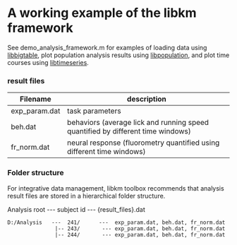 # A working example of the libkm framework

See demo_analysis_framework.m for examples of loading data using [libbigtable](https://github.com/hkim09/libkm/tree/master/libbigtable), plot population analysis results using [libpopulation](https://github.com/hkim09/libkm/tree/master/libpopulation), and plot time courses using [libtimeseries](https://github.com/hkim09/libkm/tree/master/libtimeseries).

### result files

| Filename        |    description      |
|-----------------|---------------------|
| exp_param.dat   |   task parameters   | 
| beh.dat         |   behaviors (average lick and running speed quantified by different time windows) |
| fr_norm.dat     |   neural response (fluorometry quantified using different time windows) |

### Folder structure
For integrative data management, libkm toolbox recommends that analysis result files are stored in a hierarchical folder structure.

Analysis root --- subject id --- {result_files}.dat
```
D:/Analysis   ---  241/      ---  exp_param.dat, beh.dat, fr_norm.dat
               |-- 243/       --- exp_param.dat, beh.dat, fr_norm.dat
               |-- 244/       --- exp_param.dat, beh.dat, fr_norm.dat
```

### 
